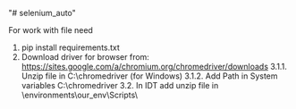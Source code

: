 "# selenium_auto" 

For work with file need
1. pip install requirements.txt
2. Download driver for browser from: https://sites.google.com/a/chromium.org/chromedriver/downloads
3.1.1. Unzip file in C:\chromedriver (for Windows)
3.1.2. Add Path in System variables  C:\chromedriver
3.2. In IDT add unzip file in \environments\our_env\Scripts\
